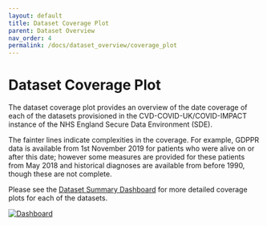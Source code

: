 ```yaml
---
layout: default
title: Dataset Coverage Plot
parent: Dataset Overview
nav_order: 4
permalink: /docs/dataset_overview/coverage_plot
---
```


# Dataset Coverage Plot

The dataset coverage plot provides an overview of the date coverage of each of the datasets provisioned in the CVD-COVID-UK/COVID-IMPACT instance of the NHS England Secure Data Environment (SDE). 

The fainter lines indicate complexities in the coverage. For example, GDPPR data is available from 1st November 2019 for patients who were alive on or after this date; however some measures are provided for these patients from May 2018 and historical diagnoses are available from before 1990, though these are not complete. 

Please see the <a href="https://bhfdatasciencecentre.org/dashboard/" target="_blank">Dataset Summary Dashboard</a> for more detailed coverage plots for each of the datasets.


<a href="https://bhfdsc.github.io/documentation/assets/images/dataset_coverage_plot.png" target="_blank">
  <img src="https://bhfdsc.github.io/documentation/assets/images/dataset_coverage_plot.png" alt="Dashboard">
</a>
